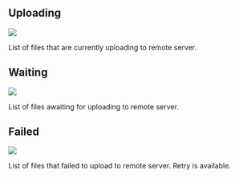
## Uploading

<img class="markdown" src="https://doc.bdrive.com/images/uploading_1.jpg">

List of files that are currently uploading to remote server.

## Waiting

<img class="markdown" src="https://doc.bdrive.com/images/uploading_2.jpg">

List of files awaiting for uploading to remote server.

## Failed

<img class="markdown" src="https://doc.bdrive.com/images/uploading_3.jpg">

List of files that failed to upload to remote server. Retry is available.
